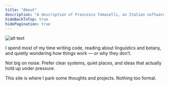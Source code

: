 ```yaml
---
title: "About"
description: "A description of Francesco Tomaselli, an Italian software engineer."
hideBackToTop: true
hidePagination: true
---
```


![alt text](/images/landscape.jpg#dark#small "Caption text")

I spend most of my time writing code, reading about linguistics and botany, and quietly wondering how things work — or why they don’t.

Not big on noise. Prefer clear systems, quiet places, and ideas that actually hold up under pressure.

This site is where I park some thoughts and projects. Nothing too formal.